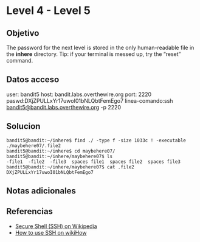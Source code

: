 # Level 4 - Level 5
## Objetivo
The password for the next level is stored in the only human-readable file in the **inhere** directory. Tip: if your terminal is messed up, try the “reset” command.
## Datos acceso
user: bandit5
host: bandit.labs.overthewire.org
port: 2220
paswd:DXjZPULLxYr17uwoI01bNLQbtFemEgo7
linea-comando:ssh bandit5@bandit.labs.overthewire.org -p 2220

## Solucion
```shell
bandit5@bandit:~/inhere$ find ./ -type f -size 1033c ! -executable
./maybehere07/.file2
bandit5@bandit:~/inhere$ cd maybehere07/
bandit5@bandit:~/inhere/maybehere07$ ls
-file1  -file2  -file3  spaces file1  spaces file2  spaces file3
bandit5@bandit:~/inhere/maybehere07$ cat .file2
DXjZPULLxYr17uwoI01bNLQbtFemEgo7

```

## Notas adicionales


## Referencias
-   [Secure Shell (SSH) on Wikipedia](https://en.wikipedia.org/wiki/Secure_Shell)
-   [How to use SSH on wikiHow](https://www.wikihow.com/Use-SSH)